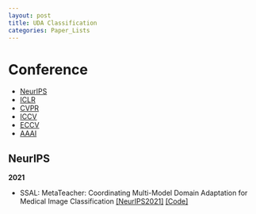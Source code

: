 ```yaml
---
layout: post
title: UDA Classification
categories: Paper_Lists
---
```


# Conference
- [NeurIPS](#NeurIPS)
- [ICLR](#ICLR)
- [CVPR](#CVPR)
- [ICCV](#ICCV)
- [ECCV](#ECCV)
- [AAAI](#AAAI)

## NeurIPS

**2021**
- SSAL: MetaTeacher: Coordinating Multi-Model Domain Adaptation for Medical Image Classification [[NeurIPS2021]](https://proceedings.neurips.cc/paper_files/paper/2022/file/8313b1920ee9c78d846c5798c1ce48be-Paper-Conference.pdf) [[Code]](https://github.com/wongzbb/metateacher)
